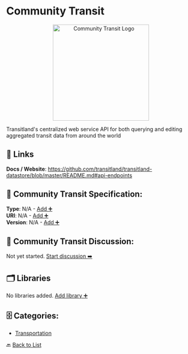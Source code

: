 # Community Transit
<p align="center">
    <img width="256" src="https://raw.githubusercontent.com/apis-list/apis-list/main/apis/community-transit/logo_256x256.png" alt="Community Transit Logo"/>
</p>
Transitland's centralized web service API for both querying and editing aggregated transit data from around the world

##  🔗 Links
**Docs / Website**: https://github.com/transitland/transitland-datastore/blob/master/README.md#api-endpoints

## 🧬 Community Transit Specification:
**Type**: N/A - [Add ➕](https://github.com/apis-list/apis-list/edit/main/apis.yaml#L4038)  
**URI**: N/A - [Add ➕](https://github.com/apis-list/apis-list/edit/main/apis.yaml#L4038)  
**Version**: N/A - [Add ➕](https://github.com/apis-list/apis-list/edit/main/apis.yaml#L4038)

## 💬 Community Transit Discussion:
Not yet started. [Start discussion ➡️](https://github.com/apis-list/apis-list/discussions/new)

## 🗂️ Libraries

No libraries added. [Add library ➕](https://github.com/apis-list/apis-list/edit/main/apis.yaml#L4038)    


## 🗄️ Categories:
- [Transportation](https://github.com/apis-list/apis-list#transportation-)

🔙  [Back to List](https://github.com/apis-list/apis-list)
